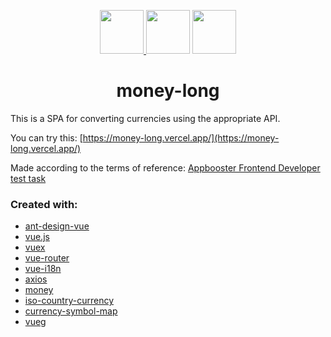 <p align="center">
    <a href="https://www.antdv.com/docs/vue/introduce/">
        <img width="70" src="https://gw.alipayobjects.com/zos/rmsportal/KDpgvguMpGfqaHPjicRK.svg">
    </a>
    <img src="https://s3.amazonaws.com/static.graphemica.com/glyphs/i500s/000/010/184/original/002B-500x500.png?1275328183" width="70">
    <a href="https://vuejs.org/">
        <img width="70" src="https://camo.githubusercontent.com/53c254c00db1f6b21fdb15b0aefd41f1a4452bf64809a43f595b341031c689bd/68747470733a2f2f716e2e616e7464762e636f6d2f7675652e706e67">
    </a>
</p>

<h1 align="center">money-long</h1>

<p>This is a SPA for converting currencies using the appropriate API.</p>

You can try this: [https://money-long.vercel.app/](https://money-long.vercel.app/)

Made according to the terms of reference: [Appbooster Frontend Developer test task](https://gist.github.com/KELiON/847543083fa37585dd06be197a405ec7)

### Сreated with:
- [ant-design-vue](https://www.antdv.com/docs/vue/introduce/)
- [vue.js](https://vuejs.org/)
- [vuex](https://vuex.vuejs.org/)
- [vue-router](https://router.vuejs.org/)
- [vue-i18n](https://kazupon.github.io/vue-i18n/)
- [axios](https://github.com/axios/axios)
- [money](https://www.npmjs.com/package/money)
- [iso-country-currency](https://www.npmjs.com/package/iso-country-currency)
- [currency-symbol-map](https://www.npmjs.com/package/currency-symbol-map)
- [vueg](https://www.npmjs.com/package/vueg)